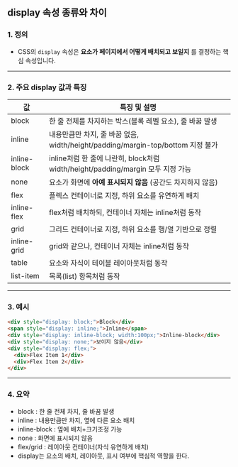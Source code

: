## display 속성 종류와 차이

### 1. 정의

- CSS의 `display` 속성은 **요소가 페이지에서 어떻게 배치되고 보일지** 를 결정하는 핵심 속성입니다.

---

### 2. 주요 display 값과 특징

| 값           | 특징 및 설명                                                                    |
| ------------ | ------------------------------------------------------------------------------- |
| block        | 한 줄 전체를 차지하는 박스(블록 레벨 요소), 줄 바꿈 발생                        |
| inline       | 내용만큼만 차지, 줄 바꿈 없음, width/height/padding/margin-top/bottom 지정 불가 |
| inline-block | inline처럼 한 줄에 나란히, block처럼 width/height/padding/margin 모두 지정 가능 |
| none         | 요소가 화면에 **아예 표시되지 않음** (공간도 차지하지 않음)                     |
| flex         | 플렉스 컨테이너로 지정, 하위 요소를 유연하게 배치                               |
| inline-flex  | flex처럼 배치하되, 컨테이너 자체는 inline처럼 동작                              |
| grid         | 그리드 컨테이너로 지정, 하위 요소를 행/열 기반으로 정렬                         |
| inline-grid  | grid와 같으나, 컨테이너 자체는 inline처럼 동작                                  |
| table        | 요소와 자식이 테이블 레이아웃처럼 동작                                          |
| list-item    | 목록(list) 항목처럼 동작                                                        |

---

### 3. 예시

```html
<div style="display: block;">Block</div>
<span style="display: inline;">Inline</span>
<div style="display: inline-block; width:100px;">Inline-block</div>
<div style="display: none;">보이지 않음</div>
<div style="display: flex;">
  <div>Flex Item 1</div>
  <div>Flex Item 2</div>
</div>
```

---

### 4. 요약

- block : 한 줄 전체 차지, 줄 바꿈 발생
- inline : 내용만큼만 차지, 옆에 다른 요소 배치
- inline-block : 옆에 배치+크기조정 가능
- none : 화면에 표시되지 않음
- flex/grid : 레이아웃 컨테이너(자식 유연하게 배치)
- display는 요소의 배치, 레이아웃, 표시 여부에 핵심적 역할을 한다.
